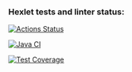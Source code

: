 ### Hexlet tests and linter status:
[![Actions Status](https://github.com/streltsov95/java-project-71/actions/workflows/hexlet-check.yml/badge.svg)](https://github.com/streltsov95/java-project-71/actions)

[![Java CI](https://github.com/streltsov95/java-project-71/actions/workflows/main.yml/badge.svg)](https://github.com/streltsov95/java-project-71/actions/workflows/main.yml)

[![Test Coverage](https://api.codeclimate.com/v1/badges/423c15d2bb05a03b0d39/test_coverage)](https://codeclimate.com/github/streltsov95/java-project-71/test_coverage)